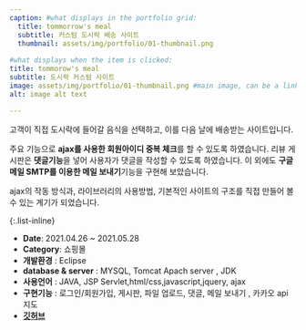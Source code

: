 ```yaml
---
caption: #what displays in the portfolio grid:
  title: tommorrow's meal
  subtitle: 커스텀 도시락 배송 사이트
  thumbnail: assets/img/portfolio/01-thumbnail.png
  
#what displays when the item is clicked:
title: tommorow's meal
subtitle: 도시락 커스텀 사이트
image: assets/img/portfolio/01-thumbnail.png #main image, can be a link or a file in assets/img/portfolio
alt: image alt text

---
```


고객이 직접 도시락에 들어갈 음식을 선택하고, 이를 다음 날에 배송받는 사이트입니다.

주요 기능으로 **ajax를 사용한 회원아이디 중복 체크**를 할 수 있도록 하였습니다. 
리뷰 게시판은 **댓글기능**을 넣어 사용자가 댓글을 작성할 수 있도록 하였습니다. 
이 외에도 **구글 메일 SMTP를 이용한 메일 보내기**기능을 구현해 보았습니다.

ajax의 작동 방식과, 라이브러리의 사용방법, 기본적인 사이트의 구조를 직접 만들어 볼 수 있는 계기가 되었습니다. 


{:.list-inline} 
- **Date**: 2021.04.26 ~ 2021.05.28
- **Category**: 쇼핑몰 
- **개발환경** : Eclipse
- **database & server** : MYSQL, Tomcat Apach server , JDK
- **사용언어** : JAVA, JSP Servlet,html/css,javascript,jquery, ajax
- **구현기능** : 로그인/회원가입, 게시판, 파일 업로드, 댓글, 메일 보내기 , 카카오 api 지도
- <a href="https://github.com/naeunkim1227/personal_Pj">**깃허브**</a>







